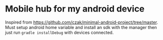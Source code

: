 # Mobile hub for my android device

Inspired from https://github.com/czak/minimal-android-project/tree/master.
Must setup android home variable and install an sdk with the manager then just run `gradle installDebug` with devices connected.
